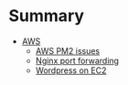 # Summary
* [AWS](AWS/README.md)
  * [AWS PM2 issues](AWS/2015-9-8-AWS-PM2-ISSUE.md)
  * [Nginx port forwarding](AWS/nginx_port_forwarding.md)
  * [Wordpress on EC2](AWS/running_wordpress_on_ec2.md)


